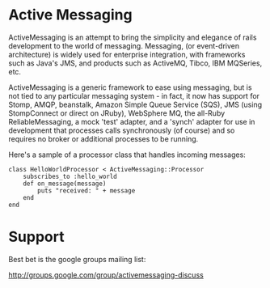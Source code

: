 # Active Messaging

ActiveMessaging is an attempt to bring the simplicity and elegance of rails development to the world of messaging. Messaging, (or event-driven architecture) is widely used for enterprise integration, with frameworks such as Java's JMS, and products such as ActiveMQ, Tibco, IBM MQSeries, etc.

ActiveMessaging is a generic framework to ease using messaging, but is not tied to any particular messaging system - in fact, it now has support for Stomp, AMQP, beanstalk, Amazon Simple Queue Service (SQS), JMS (using StompConnect or direct on JRuby), WebSphere MQ, the all-Ruby ReliableMessaging, a mock 'test' adapter, and a 'synch' adapter for use in development that processes calls synchronously (of course) and so requires no broker or additional processes to be running. 

Here's a sample of a processor class that handles incoming messages:

    class HelloWorldProcessor < ActiveMessaging::Processor
    	subscribes_to :hello_world
    	def on_message(message)
    		puts "received: " + message
    	end
    end


# Support

Best bet is the google groups mailing list:

http://groups.google.com/group/activemessaging-discuss
